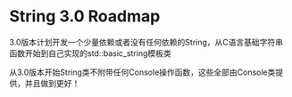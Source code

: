 # String 3.0 Roadmap

3.0版本计划开发一个少量依赖或者没有任何依赖的String，从C语言基础字符串函数开始到自己实现的std::basic_string模板类

从3.0版本开始String类不附带任何Console操作函数，这些全部由Console类提供，并且做到更好！